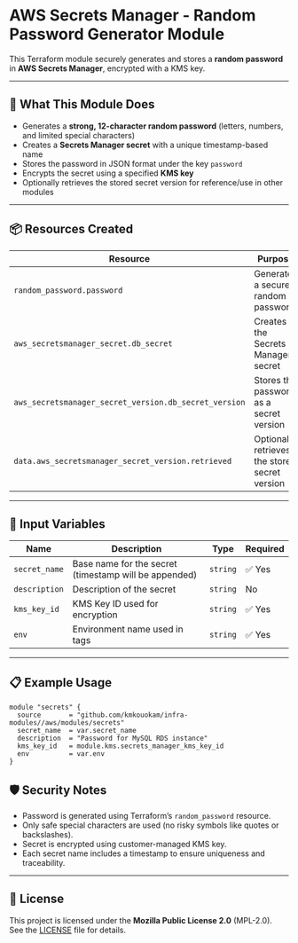 # AWS Secrets Manager - Random Password Generator Module

This Terraform module securely generates and stores a **random password** in **AWS Secrets Manager**, encrypted with a KMS key.

---

## 🔐 What This Module Does

- Generates a **strong, 12-character random password** (letters, numbers, and limited special characters)
- Creates a **Secrets Manager secret** with a unique timestamp-based name
- Stores the password in JSON format under the key `password`
- Encrypts the secret using a specified **KMS key**
- Optionally retrieves the stored secret version for reference/use in other modules

---

## 📦 Resources Created

| Resource                                        | Purpose                                      |
|------------------------------------------------|----------------------------------------------|
| `random_password.password`                     | Generates a secure, random password          |
| `aws_secretsmanager_secret.db_secret`          | Creates the Secrets Manager secret           |
| `aws_secretsmanager_secret_version.db_secret_version` | Stores the password as a secret version       |
| `data.aws_secretsmanager_secret_version.retrieved` | Optionally retrieves the stored secret version |

---

## 🔧 Input Variables

| Name           | Description                              | Type     | Required |
|----------------|------------------------------------------|----------|----------|
| `secret_name`  | Base name for the secret (timestamp will be appended) | `string` | ✅ Yes    |
| `description`  | Description of the secret                 | `string` | No       |
| `kms_key_id`   | KMS Key ID used for encryption            | `string` | ✅ Yes    |
| `env`          | Environment name used in tags             | `string` | ✅ Yes    |

---

## 📋 Example Usage

```hcl
module "secrets" {
  source       = "github.com/kmkouokam/infra-modules//aws/modules/secrets"
  secret_name  = var.secret_name
  description  = "Password for MySQL RDS instance"
  kms_key_id   = module.kms.secrets_manager_kms_key_id
  env          = var.env
}
```

## 🛡️ Security Notes

- Password is generated using Terraform’s `random_password` resource.
- Only safe special characters are used (no risky symbols like quotes or backslashes).
- Secret is encrypted using customer-managed KMS key.
- Each secret name includes a timestamp to ensure uniqueness and traceability.

---

## 📄 License

This project is licensed under the **Mozilla Public License 2.0** (MPL-2.0).  
See the [LICENSE](./LICENSE) file for details.
